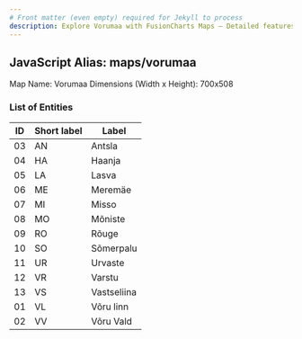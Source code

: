 ```yaml
---
# Front matter (even empty) required for Jekyll to process
description: Explore Vorumaa with FusionCharts Maps – Detailed features for seamless integration. Try now & enhance your data visualization today! 
---
```


## JavaScript Alias: maps/vorumaa

Map Name: Vorumaa
Dimensions (Width x Height): 700x508





### List of Entities

ID | Short label | Label
---|---|---|
03|AN|Antsla
04|HA|Haanja
05|LA|Lasva
06|ME|Meremäe
07|MI|Misso
08|MO|Mõniste
09|RO|Rõuge
10|SO|Sõmerpalu
11|UR|Urvaste
12|VR|Varstu
13|VS|Vastseliina
01|VL|Võru linn
02|VV|Võru Vald

